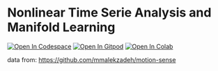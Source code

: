 # Nonlinear Time Serie Analysis and Manifold Learning

[![Open In Codespace](https://img.shields.io/badge/Codespace-Open_in_Codespace-blue?logo=github)](https://codespaces.new/FujishigeTemma/NonlinearTimeSerieAnalysisAndManifoldLearning)
[![Open In Gitpod](https://img.shields.io/badge/Gitpod-Open_in_Gitpod-blue?logo=gitpod)](https://gitpod.io/#https://github.com/FujishigeTemma/NonlinearTimeSerieAnalysisAndManifoldLearning)
[![Open In Colab](https://img.shields.io/badge/Colab-Open_in_Colab-blue?logo=google-colab)](https://colab.research.google.com/github/FujishigeTemma/NonlinearTimeSerieAnalysisAndManifoldLearning/blob/main/src/explore.ipynb)

data from: https://github.com/mmalekzadeh/motion-sense


